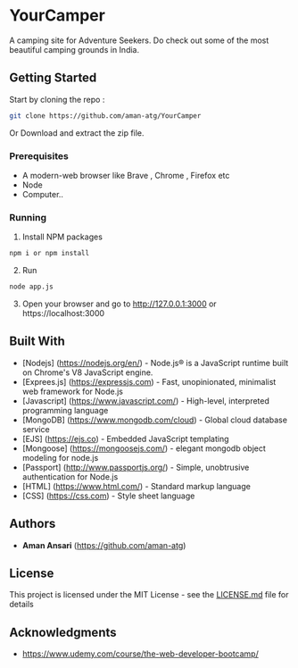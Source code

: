 # YourCamper

A camping site for Adventure Seekers. Do check out some of the most beautiful camping grounds in India.

## Getting Started

Start by cloning the repo : 
```sh
git clone https://github.com/aman-atg/YourCamper
```
Or Download and extract the zip file.
### Prerequisites

* A modern-web browser like Brave , Chrome , Firefox etc
* Node
* Computer..

### Running

1. Install NPM packages
```sh
npm i or npm install
```
2. Run 
```sh
node app.js
```
3. Open your browser and go to http://127.0.0.1:3000 or https://localhost:3000

## Built With


* [Nodejs] (https://nodejs.org/en/) - Node.js® is a JavaScript runtime built on Chrome's V8 JavaScript engine.
* [Exprees.js] (https://expressjs.com) - Fast, unopinionated, minimalist web framework for Node.js
* [Javascript] (https://www.javascript.com/) - High-level, interpreted programming language
* [MongoDB] (https://www.mongodb.com/cloud) - Global cloud database service
* [EJS] (https://ejs.co) - Embedded JavaScript templating
* [Mongoose] (https://mongoosejs.com/) - elegant mongodb object modeling for node.js
* [Passport] (http://www.passportjs.org/) - Simple, unobtrusive authentication for Node.js
* [HTML] (https://www.html.com/) - Standard markup language
* [CSS] (https://css.com) - Style sheet language

## Authors

* **Aman Ansari** (https://github.com/aman-atg)

## License

This project is licensed under the MIT License - see the [LICENSE.md](https://github.com/aman-atg/YourCamper/blob/master/LICENSE) file for details

## Acknowledgments

* https://www.udemy.com/course/the-web-developer-bootcamp/

